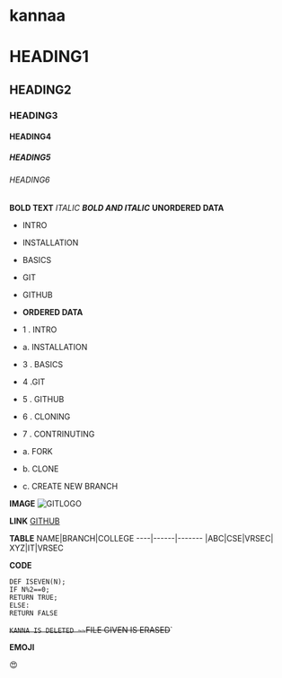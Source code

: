 # kannaa
# HEADING1
## HEADING2
### HEADING3
#### HEADING4
##### HEADING5
###### HEADING6
**BOLD TEXT**
*ITALIC*
***BOLD AND ITALIC***
**UNORDERED DATA**
- INTRO
- INSTALLATION 
- BASICS
- GIT
- GITHUB


- **ORDERED DATA**
- 1 . INTRO   
-   a. INSTALLATION  
- 3 . BASICS  
- 4 .GIT  
- 5 . GITHUB  
- 6 . CLONING   
- 7 . CONTRINUTING   
-    a. FORK  
-    b. CLONE    
-    c. CREATE NEW BRANCH 





**IMAGE**
![GITLOGO](https://wallpapercave.com/wp/wp2116174.jpg)


**LINK**
[GITHUB](HTTP://GITHUB.COM/)


**TABLE**
NAME|BRANCH|COLLEGE
----|------|-------
|ABC|CSE|VRSEC|
XYZ|IT|VRSEC



**CODE**
```
DEF ISEVEN(N);
IF N%2==0;
RETURN TRUE;
ELSE:
RETURN FALSE
```
~~`KANNA IS DELETED
~~`FILE GIVEN IS ERASED~~`

**EMOJI**

:heart_eyes:


